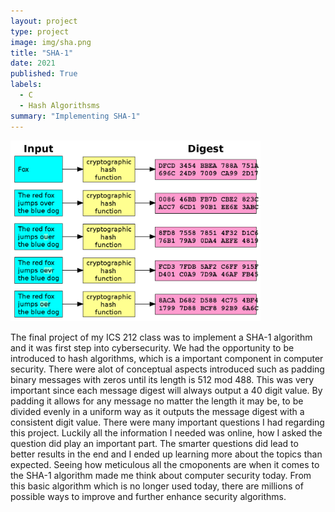 ```yaml
---
layout: project
type: project
image: img/sha.png
title: "SHA-1"
date: 2021
published: True
labels:
  - C
  - Hash Algorithsms
summary: "Implementing SHA-1"
---
```


<img width="400px" src="../img/1200px-Cryptographic_Hash_Function.svg.png">

The final project of my ICS 212 class was to implement a SHA-1 algorithm and it was first step into cybersecurity. We had the opportunity to be introduced to hash algorithms, which is a important component in computer security. There were alot of conceptual aspects introduced such as padding binary messages with zeros until its length is 512 mod 488. This was very important since each message digest will always output a 40 digit value. By padding it allows for any message no matter the length it may be, to be divided evenly in a uniform way as it outputs the message digest with a consistent digit value. There were many important questions I had regarding this project. Luckily all the information I needed was online, how I asked the question did play an important part. The smarter questions did lead to better results in the end and I ended up learning more about the topics than expected. Seeing how meticulous all the cmoponents are when it comes to the SHA-1 algorithm made me think about computer security today. From this basic algorithm which is no longer used today, there are millions of possible ways to improve and further enhance security algorithms.
